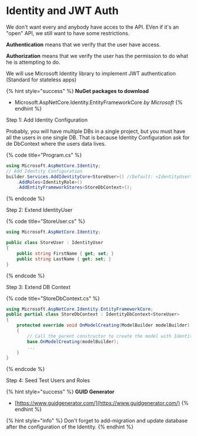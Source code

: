# Identity and JWT Auth

We don't want every and anybody have acces to the API. EVen if it's an "open" API, we still want to have some restrictions.

**Authentication** means that we verify that the user have access.

**Authorization** means that we verify the user has the permission to do what he is attempting to do.

We will use Microsoft Identity library to implement JWT authentication (Standard for stateless apps)

{% hint style="success" %}
**NuGet packages to download**

* Microsoft.AspNetCore.Identity.EntityFrameworkCore _by Microsoft_
{% endhint %}

Step 1: Add Identity Configuration

Probably, you will have multiple DBs in a single project, but you must have all the users in one single DB. That is because Identity Configuration ask for de DbContext where the users data lives.

{% code title="Program.cs" %}
```csharp
using Microsoft.AspNetCore.Identity;
// Add Identity Configuration
builder.Services.AddIdentityCore<StoreUser>() //Default: <IdentityUser>
    .AddRoles<IdentityRole>()
    .AddEntityFrameworkStores<StoreDbContext>();
```
{% endcode %}

Step 2: Extend IdentityUser

{% code title="StoreUser.cs" %}
```csharp
using Microsoft.AspNetCore.Identity;

public class StoreUser : IdentityUser
{
    public string FirstName { get; set; }
    public string LastName { get; set; }
}
```
{% endcode %}

Step 3: Extend DB Context

{% code title="StoreDbContext.cs" %}
```csharp
using Microsoft.AspNetCore.Identity.EntityFrameworkCore;
public partial class StoreDbContext : IdentityDbContext<StoreUser>
{
    protected override void OnModelCreating(ModelBuilder modelBuilder) 
    {
        // Call the parent constructor to create the model with Identity
        base.OnModelCreating(modelBuilder);
        ...
    }
}
```
{% endcode %}

Step 4: Seed Test Users and Roles

{% hint style="success" %}
**GUID Generator**

* [https://www.guidgenerator.com/](https://www.guidgenerator.com/)
{% endhint %}

{% hint style="info" %}
Don't forget to add-migration and update database after the configuration of the Identity.
{% endhint %}
